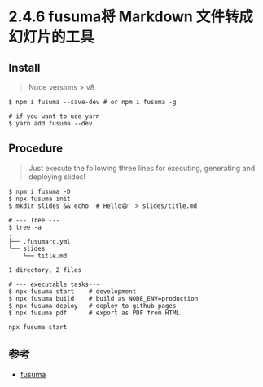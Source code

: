 # 2.4.6 fusuma将 Markdown 文件转成幻灯片的工具

## Install
>Node versions > v8

```
$ npm i fusuma --save-dev # or npm i fusuma -g

# if you want to use yarn
$ yarn add fusuma --dev

```

## Procedure

>Just execute the following three lines for executing, generating and deploying slides!

```
$ npm i fusuma -D
$ npx fusuma init
$ mkdir slides && echo '# Hello😄' > slides/title.md

# --- Tree ---
$ tree -a
.
├── .fusumarc.yml
└── slides
    └── title.md

1 directory, 2 files

# --- executable tasks---
$ npx fusuma start    # development
$ npx fusuma build    # build as NODE_ENV=production
$ npx fusuma deploy   # deploy to github pages
$ npx fusuma pdf      # export as PDF from HTML

npx fusuma start
```

## 参考
- [fusuma](https://github.com/hiroppy/fusuma)
